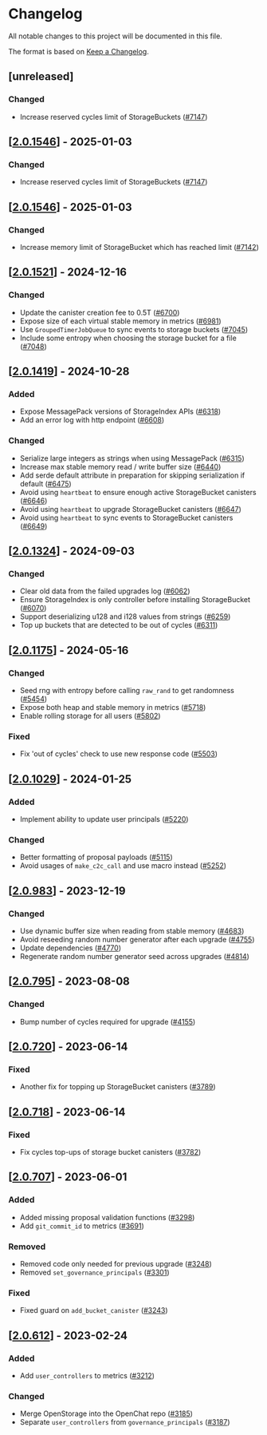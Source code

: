 # Changelog

All notable changes to this project will be documented in this file.

The format is based on [Keep a Changelog](https://keepachangelog.com/en/1.0.0/).

## [unreleased]

### Changed

- Increase reserved cycles limit of StorageBuckets ([#7147](https://github.com/open-chat-labs/open-chat/pull/7147))

## [[2.0.1546](https://github.com/open-chat-labs/open-chat/releases/tag/v2.0.1546-storage_index)] - 2025-01-03

### Changed

- Increase reserved cycles limit of StorageBuckets ([#7147](https://github.com/open-chat-labs/open-chat/pull/7147))

## [[2.0.1546](https://github.com/open-chat-labs/open-chat/releases/tag/v2.0.1546-storage_index)] - 2025-01-03

### Changed

- Increase memory limit of StorageBucket which has reached limit ([#7142](https://github.com/open-chat-labs/open-chat/pull/7142))

## [[2.0.1521](https://github.com/open-chat-labs/open-chat/releases/tag/v2.0.1521-storage_index)] - 2024-12-16

### Changed

- Update the canister creation fee to 0.5T ([#6700](https://github.com/open-chat-labs/open-chat/pull/6700))
- Expose size of each virtual stable memory in metrics ([#6981](https://github.com/open-chat-labs/open-chat/pull/6981))
- Use `GroupedTimerJobQueue` to sync events to storage buckets ([#7045](https://github.com/open-chat-labs/open-chat/pull/7045))
- Include some entropy when choosing the storage bucket for a file ([#7048](https://github.com/open-chat-labs/open-chat/pull/7048))

## [[2.0.1419](https://github.com/open-chat-labs/open-chat/releases/tag/v2.0.1419-storage_index)] - 2024-10-28

### Added

- Expose MessagePack versions of StorageIndex APIs ([#6318](https://github.com/open-chat-labs/open-chat/pull/6318))
- Add an error log with http endpoint ([#6608](https://github.com/open-chat-labs/open-chat/pull/6608))

### Changed

- Serialize large integers as strings when using MessagePack ([#6315](https://github.com/open-chat-labs/open-chat/pull/6315))
- Increase max stable memory read / write buffer size ([#6440](https://github.com/open-chat-labs/open-chat/pull/6440))
- Add serde default attribute in preparation for skipping serialization if default ([#6475](https://github.com/open-chat-labs/open-chat/pull/6475))
- Avoid using `heartbeat` to ensure enough active StorageBucket canisters ([#6646](https://github.com/open-chat-labs/open-chat/pull/6646))
- Avoid using `heartbeat` to upgrade StorageBucket canisters ([#6647](https://github.com/open-chat-labs/open-chat/pull/6647))
- Avoid using `heartbeat` to sync events to StorageBucket canisters ([#6649](https://github.com/open-chat-labs/open-chat/pull/6649))

## [[2.0.1324](https://github.com/open-chat-labs/open-chat/releases/tag/v2.0.1324-storage_index)] - 2024-09-03

### Changed

- Clear old data from the failed upgrades log ([#6062](https://github.com/open-chat-labs/open-chat/pull/6062))
- Ensure StorageIndex is only controller before installing StorageBucket ([#6070](https://github.com/open-chat-labs/open-chat/pull/6070))
- Support deserializing u128 and i128 values from strings ([#6259](https://github.com/open-chat-labs/open-chat/pull/6259))
- Top up buckets that are detected to be out of cycles ([#6311](https://github.com/open-chat-labs/open-chat/pull/6311))

## [[2.0.1175](https://github.com/open-chat-labs/open-chat/releases/tag/v2.0.1175-storage_index)] - 2024-05-16

### Changed

- Seed rng with entropy before calling `raw_rand` to get randomness ([#5454](https://github.com/open-chat-labs/open-chat/pull/5454))
- Expose both heap and stable memory in metrics ([#5718](https://github.com/open-chat-labs/open-chat/pull/5718))
- Enable rolling storage for all users ([#5802](https://github.com/open-chat-labs/open-chat/pull/5802))

### Fixed

- Fix 'out of cycles' check to use new response code ([#5503](https://github.com/open-chat-labs/open-chat/pull/5503))

## [[2.0.1029](https://github.com/open-chat-labs/open-chat/releases/tag/v2.0.1029-storage_index)] - 2024-01-25

### Added

- Implement ability to update user principals ([#5220](https://github.com/open-chat-labs/open-chat/pull/5220))

### Changed

- Better formatting of proposal payloads ([#5115](https://github.com/open-chat-labs/open-chat/pull/5115))
- Avoid usages of `make_c2c_call` and use macro instead ([#5252](https://github.com/open-chat-labs/open-chat/pull/5252))

## [[2.0.983](https://github.com/open-chat-labs/open-chat/releases/tag/v2.0.983-storage_index)] - 2023-12-19

### Changed

- Use dynamic buffer size when reading from stable memory ([#4683](https://github.com/open-chat-labs/open-chat/pull/4683))
- Avoid reseeding random number generator after each upgrade ([#4755](https://github.com/open-chat-labs/open-chat/pull/4755))
- Update dependencies ([#4770](https://github.com/open-chat-labs/open-chat/pull/4770))
- Regenerate random number generator seed across upgrades ([#4814](https://github.com/open-chat-labs/open-chat/pull/4814))

## [[2.0.795](https://github.com/open-chat-labs/open-chat/releases/tag/v2.0.795-storage_index)] - 2023-08-08

### Changed

- Bump number of cycles required for upgrade ([#4155](https://github.com/open-chat-labs/open-chat/pull/4155))

## [[2.0.720](https://github.com/open-chat-labs/open-chat/releases/tag/v2.0.720-storage_index)] - 2023-06-14

### Fixed

- Another fix for topping up StorageBucket canisters ([#3789](https://github.com/open-chat-labs/open-chat/pull/3789))

## [[2.0.718](https://github.com/open-chat-labs/open-chat/releases/tag/v2.0.718-storage_index)] - 2023-06-14

### Fixed

- Fix cycles top-ups of storage bucket canisters ([#3782](https://github.com/open-chat-labs/open-chat/pull/3782))

## [[2.0.707](https://github.com/open-chat-labs/open-chat/releases/tag/v2.0.707-storage_index)] - 2023-06-01

### Added

- Added missing proposal validation functions ([#3298](https://github.com/open-chat-labs/open-chat/pull/3298))
- Add `git_commit_id` to metrics ([#3691](https://github.com/open-chat-labs/open-chat/pull/3691))

### Removed

- Removed code only needed for previous upgrade ([#3248](https://github.com/open-chat-labs/open-chat/pull/3248))
- Removed `set_governance_principals` ([#3301](https://github.com/open-chat-labs/open-chat/pull/3301))

### Fixed

- Fixed guard on `add_bucket_canister` ([#3243](https://github.com/open-chat-labs/open-chat/pull/3243))

## [[2.0.612](https://github.com/open-chat-labs/open-chat/releases/tag/v2.0.612-storage_index)] - 2023-02-24

### Added

- Add `user_controllers` to metrics ([#3212](https://github.com/open-chat-labs/open-chat/pull/3212))

### Changed

- Merge OpenStorage into the OpenChat repo ([#3185](https://github.com/open-chat-labs/open-chat/pull/3185))
- Separate `user_controllers` from `governance_principals` ([#3187](https://github.com/open-chat-labs/open-chat/pull/3187))
